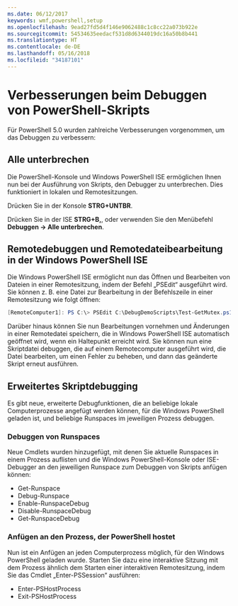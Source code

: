 ```yaml
---
ms.date: 06/12/2017
keywords: wmf,powershell,setup
ms.openlocfilehash: 9ead27fd5d4f146e9062488c1c8cc22a073b922e
ms.sourcegitcommit: 54534635eedacf531d8d6344019dc16a50b8b441
ms.translationtype: HT
ms.contentlocale: de-DE
ms.lasthandoff: 05/16/2018
ms.locfileid: "34187101"
---
```

# <a name="improvements-in-powershell-script-debugging"></a>Verbesserungen beim Debuggen von PowerShell-Skripts

Für PowerShell 5.0 wurden zahlreiche Verbesserungen vorgenommen, um das Debuggen zu verbessern:

## <a name="break-all"></a>Alle unterbrechen

Die PowerShell-Konsole und Windows PowerShell ISE ermöglichen Ihnen nun bei der Ausführung von Skripts, den Debugger zu unterbrechen. Dies funktioniert in lokalen und Remotesitzungen.

Drücken Sie in der Konsole **STRG+UNTBR**.

Drücken Sie in der ISE **STRG+B,**, oder verwenden Sie den Menübefehl **Debuggen -> Alle unterbrechen**.

## <a name="remote-debugging-and-remote-file-editing-in-windows-powershell-ise"></a>Remotedebuggen und Remotedateibearbeitung in der Windows PowerShell ISE

Die Windows PowerShell ISE ermöglicht nun das Öffnen und Bearbeiten von Dateien in einer Remotesitzung, indem der Befehl „PSEdit“ ausgeführt wird.
Sie können z. B. eine Datei zur Bearbeitung in der Befehlszeile in einer Remotesitzung wie folgt öffnen:

```powershell
[RemoteComputer1]: PS C:\> PSEdit C:\DebugDemoScripts\Test-GetMutex.ps1
```

Darüber hinaus können Sie nun Bearbeitungen vornehmen und Änderungen in einer Remotedatei speichern, die in Windows PowerShell ISE automatisch geöffnet wird, wenn ein Haltepunkt erreicht wird.
Sie können nun eine Skriptdatei debuggen, die auf einem Remotecomputer ausgeführt wird, die Datei bearbeiten, um einen Fehler zu beheben, und dann das geänderte Skript erneut ausführen.

## <a name="advanced-script-debugging"></a>Erweitertes Skriptdebugging

Es gibt neue, erweiterte Debugfunktionen, die an beliebige lokale Computerprozesse angefügt werden können, für die Windows PowerShell geladen ist, und beliebige Runspaces im jeweiligen Prozess debuggen.

### <a name="runspace-debugging"></a>Debuggen von Runspaces

Neue Cmdlets wurden hinzugefügt, mit denen Sie aktuelle Runspaces in einem Prozess auflisten und die Windows PowerShell-Konsole oder ISE-Debugger an den jeweiligen Runspace zum Debuggen von Skripts anfügen können:

-   Get-Runspace
-   Debug-Runspace
-   Enable-RunspaceDebug
-   Disable-RunspaceDebug
-   Get-RunspaceDebug

### <a name="attach-to-process-hosting-powershell"></a>Anfügen an den Prozess, der PowerShell hostet

Nun ist ein Anfügen an jeden Computerprozess möglich, für den Windows PowerShell geladen wurde. Starten Sie dazu eine interaktive Sitzung mit dem Prozess ähnlich dem Starten einer interaktiven Remotesitzung, indem Sie das Cmdlet „Enter-PSSession“ ausführen:

-   Enter-PSHostProcess
-   Exit-PSHostProcess
